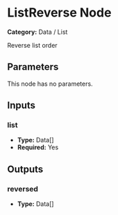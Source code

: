
# ListReverse Node

**Category:** Data / List

Reverse list order

## Parameters

This node has no parameters.

## Inputs


### list
- **Type:** Data[]
- **Required:** Yes



## Outputs


### reversed
- **Type:** Data[]




